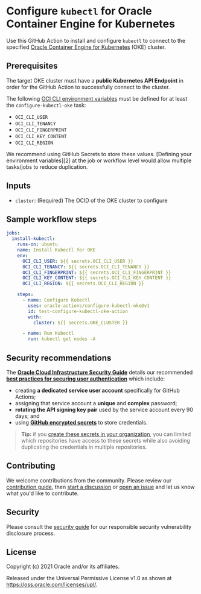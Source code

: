 # Configure `kubectl` for Oracle Container Engine for Kubernetes

Use this GitHub Action to install and configure `kubectl` to connect to
the specified [Oracle Container Engine for Kubernetes][OKE] (OKE) cluster.

## Prerequisites

The target OKE cluster must have a **public Kubernetes API Endpoint** in
order for the GitHub Action to successfully connect to the cluster.

The following [OCI CLI environment variables][1] must be defined for at least
the `configure-kubectl-oke` task:

* `OCI_CLI_USER`
* `OCI_CLI_TENANCY`
* `OCI_CLI_FINGERPRINT`
* `OCI_CLI_KEY_CONTENT`
* `OCI_CLI_REGION`

We recommend using GitHub Secrets to store these values. [Defining your environment variables][2]
at the job or workflow level would allow multiple tasks/jobs to reduce
duplication.

## Inputs

* `cluster`: (Required) The OCID of the OKE cluster to configure

## Sample workflow steps

```yaml
jobs:
  install-kubectl:
    runs-on: ubuntu
    name: Install Kubectl for OKE
    env:
      OCI_CLI_USER: ${{ secrets.OCI_CLI_USER }}
      OCI_CLI_TENANCY: ${{ secrets.OCI_CLI_TENANCY }}
      OCI_CLI_FINGERPRINT: ${{ secrets.OCI_CLI_FINGERPRINT }}
      OCI_CLI_KEY_CONTENT: ${{ secrets.OCI_CLI_KEY_CONTENT }}
      OCI_CLI_REGION: ${{ secrets.OCI_CLI_REGION }}

    steps:
      - name: Configure Kubectl
        uses: oracle-actions/configure-kubectl-oke@v1
        id: test-configure-kubectl-oke-action
        with:
          cluster: ${{ secrets.OKE_CLUSTER }}

      - name: Run Kubectl
        run: kubectl get nodes -A
```

## Security recommendations

The **[Oracle Cloud Infrastructure Security Guide][OSG]** details our recommended
**[best practices for securing user authentication][BP]** which include:

* creating **a dedicated service user account** specifically for GitHub Actions;
* assigning that service account a **unique** and **complex** password;
* **rotating the API signing key pair** used by the service account every 90 days; and
* using **[GitHub encrypted secrets][GHS]** to store credentials.

> **Tip:** if you [create these secrets in your organization][SO], you can limited
> which repositories have access to these secrets while also avoiding duplicating
> the credentials in multiple repositories.

## Contributing

We welcome contributions from the community. Please review our [contribution guide][CG],
then [start a discussion][SD] or [open an issue][OI] and let us know what you'd
like to contribute.

## Security

Please consult the [security guide][SG] for our responsible security
vulnerability disclosure process.

## License

Copyright (c) 2021 Oracle and/or its affiliates.

Released under the Universal Permissive License v1.0 as shown at
<https://oss.oracle.com/licenses/upl/>.

[1]: https://docs.oracle.com/en-us/iaas/Content/API/SDKDocs/clienvironmentvariables.htm

[OKE]: https://www.oracle.com/cloud-native/container-engine-kubernetes/
[CC]:  http://github.com/oracle-actions/configure-oci-credentials
[OSG]: https://docs.oracle.com/en-us/iaas/Content/Security/Concepts/security_guide.htm
[BP]:  https://docs.oracle.com/en-us/iaas/Content/Security/Reference/iam_security.htm
[GHS]: https://docs.github.com/en/actions/reference/encrypted-secrets
[SO]:  https://docs.github.com/en/actions/reference/encrypted-secrets#creating-encrypted-secrets-for-an-organization
[CG]:  /CONTRIBUTING.md
[SD]:  https://github.com/oracle-actions/configure-kubectl-oke/discussions
[OI]:  https://github.com/oracle-actions/configure-kubectl-oke/issues
[SG]:  ./SECURITY.md
